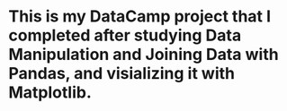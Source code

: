 # This is my DataCamp project that I completed after studying Data Manipulation and Joining Data with Pandas, and visializing it with Matplotlib.
